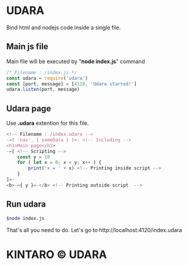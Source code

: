 # UDARA
Bind html and nodejs code inside a single file.
## Main js file
Main file will be executed by "**node index.js**" command
```javascript
/* Filename : /index.js */
const udara = require('udara')
const [port, message] = [4120, 'Udara started!']
udara.listen(port, message)
```
## Udara page
Use **.udara** extention for this file.
```javascript
<!-- Filename : /index.udara -->
-=( 'nav', { someData } )=-	<!-- Including -->
<h1>Main page</h1>
-=[ <!-- Scripting -->
	const y = 10
	for ( let x = 0; x < y; x++ ) {
		print('x = ' + x) <!-- Printing inside script -->
	}
]=-
<b>-={ y }=-</b> <!-- Printing outside script  -->
```
## Run udara
```bash
$node index.js
```
That's all you need to do. Let's go to http://localhost:4120/index.udara
# KINTARO &copy; UDARA
